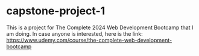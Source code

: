 # capstone-project-1
This is a project for The Complete 2024 Web Development Bootcamp that I am doing. In case anyone is interested, here is the link: https://www.udemy.com/course/the-complete-web-development-bootcamp
